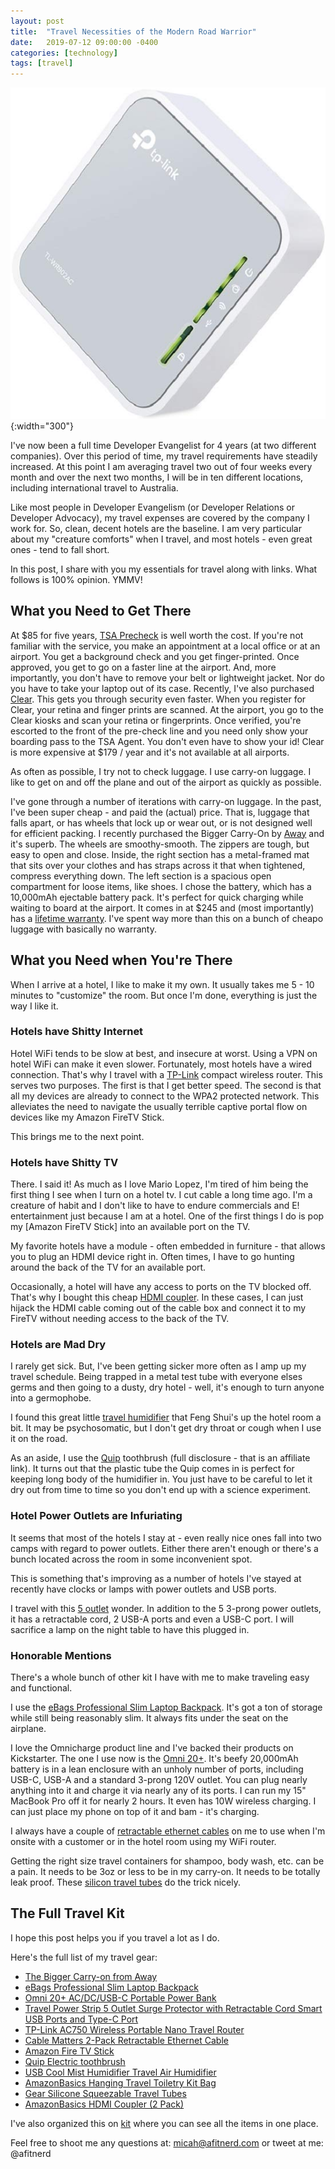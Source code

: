 ```yaml
---
layout: post
title:  "Travel Necessities of the Modern Road Warrior"
date:   2019-07-12 09:00:00 -0400
categories: [technology]
tags: [travel]
---
```


![tplink](/images/road-warrior/tplink.png){:width="300"}

I've now been a full time Developer Evangelist for 4 years (at two different companies). Over this period of time, my travel requirements have steadily increased. At this point I am averaging travel two out of four weeks every month and over the next two months, I will be in ten different locations, including international travel to Australia.

Like most people in Developer Evangelism (or Developer Relations or Developer Advocacy), my travel expenses are covered by the company I work for. So, clean, decent hotels are the baseline. I am very particular about my "creature comforts" when I travel, and most hotels - even great ones - tend to fall short.

In this post, I share with you my essentials for travel along with links. What follows is 100% opinion. YMMV!

## What you Need to Get There

At $85 for five years, [TSA Precheck](https://www.tsa.gov/precheck) is well worth the cost. If you're not familiar with the service, you make an appointment at a local office or at an airport. You get a background check and you get finger-printed. Once approved, you get to go on a faster line at the airport. And, more importantly, you don't have to remove your belt or lightweight jacket. Nor do you have to take your laptop out of its case. Recently, I've also purchased [Clear](https://www.clearme.com). This gets you through security even faster. When you register for Clear, your retina and finger prints are scanned. At the airport, you go to the Clear kiosks and scan your retina or fingerprints. Once verified, you're escorted to the front of the pre-check line and you need only show your boarding pass to the TSA Agent. You don't even have to show your id! Clear is more expensive at $179 / year and it's not available at all airports.

As often as possible, I try not to check luggage. I use carry-on luggage. I like to get on and off the plane and out of the airport as quickly as possible.

I've gone through a number of iterations with carry-on luggage. In the past, I've been super cheap - and paid the (actual) price. That is, luggage that falls apart, or has wheels that lock up or wear out, or is not designed well for efficient packing. I recently purchased the Bigger Carry-On by [Away](https://www.awaytravel.com/suitcases/bigger-carry-on/navy) and it's superb. The wheels are smoothy-smooth. The zippers are tough, but easy to open and close. Inside, the right section has a metal-framed mat that sits over your clothes and has straps across it that when tightened, compress everything down. The left section is a spacious open compartment for loose items, like shoes. I chose the battery, which has a 10,000mAh ejectable battery pack. It's perfect for quick charging while waiting to board at the airport. It comes in at $245 and (most importantly) has a [lifetime warranty](https://www.awaytravel.com/warranty). I've spent way more than this on a bunch of cheapo luggage with basically no warranty.

## What you Need when You're There

When I arrive at a hotel, I like to make it my own. It usually takes me 5 - 10 minutes to "customize" the room. But once I'm done, everything is just the way I like it.

### Hotels have Shitty Internet

Hotel WiFi tends to be slow at best, and insecure at worst. Using a VPN on hotel WiFi can make it even slower. Fortunately, most hotels have a wired connection. That's why I travel with a [TP-Link]() compact wireless router. This serves two purposes. The first is that I get better speed. The second is that all my devices are already to connect to the WPA2 protected network. This alleviates the need to navigate the usually terrible captive portal flow on devices like my Amazon FireTV Stick.

This brings me to the next point.

### Hotels have Shitty TV

There. I said it! As much as I love Mario Lopez, I'm tired of him being the first thing I see when I turn on a hotel tv. I cut cable a long time ago. I'm a creature of habit and I don't like to have to endure commercials and E! entertainment just because I am at a hotel. One of the first things I do is pop my [Amazon FireTV Stick] into an available port on the TV.

My favorite hotels have a module - often embedded in furniture - that allows you to plug an HDMI device right in. Often times, I have to go hunting around the back of the TV for an available port.

Occasionally, a hotel will have any access to ports on the TV blocked off. That's why I bought this cheap [HDMI coupler](https://www.amazon.com/AmazonBasics-HDMI-Coupler-Pack-Black/dp/B06XR8RBTQ). In these cases, I can just hijack the HDMI cable coming out of the cable box and connect it to my FireTV without needing access to the back of the TV.

### Hotels are Mad Dry

I rarely get sick. But, I've been getting sicker more often as I amp up my travel schedule. Being trapped in a metal test tube with everyone elses germs and then going to a dusty, dry hotel - well, it's enough to turn anyone into a germophobe.

I found this great little [travel humidifier](https://www.amazon.com/dp/B07NSPG2SZ?tag=kit-gl-20) that Feng Shui's up the hotel room
a bit. It may be psychosomatic, but I don't get dry throat or cough when I use it on the road.

As an aside, I use the [Quip](https://www.getquip.com/rf?referral_code=tqmmhjkv) toothbrush (full disclosure - that is an affiliate link). It turns out that the plastic tube the Quip comes in is perfect for keeping long body of the humidifier in. You just have to be careful to let it dry out from time to time so you don't end up with a science experiment.

### Hotel Power Outlets are Infuriating

It seems that most of the hotels I stay at - even really nice ones fall into two camps with regard to power outlets. Either there aren't enough or there's a bunch located across the room in some inconvenient spot.

This is something that's improving as a number of hotels I've stayed at recently have clocks or lamps with power outlets and USB ports.

I travel with this [5 outlet](https://www.amazon.com/dp/B074MPZ21B?tag=kit-gl-20) wonder. In addition to the 5 3-prong power outlets, it has a retractable cord, 2 USB-A ports and even a USB-C port. I will sacrifice a lamp on the night table to have this plugged in.

### Honorable Mentions

There's a whole bunch of other kit I have with me to make traveling easy and functional.

I use the [eBags Professional Slim Laptop Backpack](https://www.ebags.com/product/ebags/tls-professional-slim-laptop-backpack/249582?productid=10230513). It's got a ton of storage while still being reasonably slim. It always fits under the seat on the airplane.

I love the Omnicharge product line and I've backed their products on Kickstarter. The one I use now is the [Omni 20+](https://www.amazon.com/dp/B072JWN6LC?tag=kit-gl-20). It's beefy 20,000mAh battery is in a lean enclosure with an unholy number of ports, including USB-C, USB-A and a standard 3-prong 120V outlet. You can plug nearly anything into it and charge it via nearly any of its ports. I can run my 15" MacBook Pro off it for nearly 2 hours. It even has 10W wireless charging. I can just place my phone on top of it and bam - it's charging.

I always have a couple of [retractable ethernet cables](https://www.amazon.com/dp/B017OEB32I?tag=kit-gl-20) on me to use when I'm onsite with a customer or in the hotel room using my WiFi router.

Getting the right size travel containers for shampoo, body wash, etc. can be a pain. It needs to be 3oz or less to be in my carry-on. It needs to be totally leak proof. These [silicon travel tubes](https://www.amazon.com/dp/B006ZTBW0C?tag=kit-gl-20) do the trick nicely.

## The Full Travel Kit

I hope this post helps you if you travel a lot as I do.

Here's the full list of my travel gear:

* [The Bigger Carry-on from Away](https://www.awaytravel.com/suitcases/bigger-carry-on)
* [eBags Professional Slim Laptop Backpack](https://www.ebags.com/product/ebags/tls-professional-slim-laptop-backpack/249582?productid=10230513)
* [Omni 20+ AC/DC/USB-C Portable Power Bank](https://www.amazon.com/Omnicharge-AC-Portable-Power-Bank/dp/B072JWN6LC)
* [Travel Power Strip 5 Outlet Surge Protector with Retractable Cord Smart USB Ports and Type-C Port](https://www.amazon.com/gp/product/B074MPZ21B/ref=ppx_yo_dt_b_asin_title_o02_s00?ie=UTF8&psc=1)
* [TP-Link AC750 Wireless Portable Nano Travel Router](https://www.amazon.com/gp/product/B01N5RCZQH/ref=ppx_yo_dt_b_asin_title_o01_s00?ie=UTF8&psc=1)
* [Cable Matters 2-Pack Retractable Ethernet Cable](https://www.amazon.com/gp/product/B017OEB32I/ref=ppx_yo_dt_b_asin_title_o00_s00?ie=UTF8&psc=1)
* [Amazon Fire TV Stick](https://www.amazon.com/Fire-TV-Stick-with-Alexa-Voice-Remote/dp/B0791TX5P5/ref=sr_1_1?keywords=fire+tv+stick&qid=1561412112&s=gateway&sr=8-1)
* [Quip Electric toothbrush](https://getquip.com/rf?referral_code=tqmmhjkv)
* [USB Cool Mist Humidifier Travel Air Humidifier](https://www.amazon.com/dp/B07NSPG2SZ?ref=ppx_pop_mob_ap_share)
* [AmazonBasics Hanging Travel Toiletry Kit Bag](https://www.amazon.com/gp/product/B00WTHIVHQ/ref=ppx_yo_dt_b_asin_title_o01_s00?ie=UTF8&psc=1)
* [Gear Silicone Squeezable Travel Tubes](https://www.amazon.com/Gear-Go-Gear-Silicone-Squeezable-Travel/dp/B006ZTBW0C/ref=sr_1_3?keywords=cool+gear+travel+bottles&qid=1561474371&s=gateway&sr=8-3)
* [AmazonBasics HDMI Coupler (2 Pack)](https://www.amazon.com/AmazonBasics-HDMI-Coupler-Pack-Black/dp/B06XR8RBTQ)

I've also organized this on [kit](https://kit.com/dogeared/travel-kit) where you can see all the items in one place.

Feel free to shoot me any questions at: micah@afitnerd.com or tweet at me: @afitnerd

